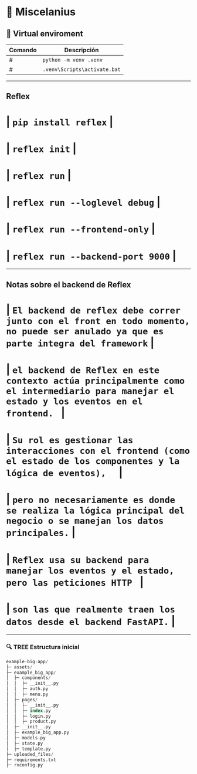 # 📜 Miscelanius

## 🔄 **Virtual enviroment**
| Comando | Descripción |
|---------|-------------|
# | `python -m venv .venv` | 
# | `.venv\Scripts\activate.bat` |  

---
## Reflex
# | `pip install reflex` |
# | `reflex init` |
# | `reflex run` |
# | `reflex run --loglevel debug` |
# | `reflex run --frontend-only` |
# | `reflex run --backend-port 9000` |

---
## Notas sobre el backend de Reflex
# | `El backend de reflex debe correr junto con el front en todo momento, no puede ser anulado ya que es parte integra del framework` |
# | `el backend de Reflex en este contexto actúa principalmente como el intermediario para manejar el estado y los eventos en el frontend. ` |
# | `Su rol es gestionar las interacciones con el frontend (como el estado de los componentes y la lógica de eventos),  ` |
# | `pero no necesariamente es donde se realiza la lógica principal del negocio o se manejan los datos principales.` |
# | `Reflex usa su backend para manejar los eventos y el estado, pero las peticiones HTTP ` |
# | `son las que realmente traen los datos desde el backend FastAPI.` |

---
### 🔍 TREE Estructura inicial

```sql
example-big-app/
├─ assets/
├─ example_big_app/
│  ├─ components/
│  │  ├─ __init__.py
│  │  ├─ auth.py
│  │  ├─ menu.py
│  ├─ pages/
│  │  ├─ __init__.py
│  │  ├─ index.py
│  │  ├─ login.py
│  │  ├─ product.py
│  ├─ __init__.py
│  ├─ example_big_app.py
│  ├─ models.py
│  ├─ state.py
│  ├─ template.py
├─ uploaded_files/
├─ requirements.txt
├─ rxconfig.py
```


